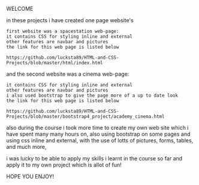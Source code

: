 WELCOME

in these projects i have created one page website's

    first website was a spacestation web-page:
    it contains CSS for styling inline and external
    other features are navbar and pictures
    the link for this web page is listed below

    https://github.com/lucksta89/HTML-and-CSS-Projects/blob/master/html/index.html

and the second website was a cinema web-page: 

    it contains CSS for styling inline and external
    other features are navbar and pictures
    i also used bootstrap to give the page more of a up to date look
    the link for this web page is listed below
    
    https://github.com/lucksta89/HTML-and-CSS-Projects/blob/master/bootstrap4_project/academy_cinema.html



also during the course i took more time to create my own web site which i have spent many many hours on,
also using bootstrap on some pages and using css inline and external, with the use of lotts of pictures, forms, tables, and much more,

i was lucky to be able to apply my skills i learnt in the course so far and apply it to my own project which is allot of fun!

HOPE YOU ENJOY!

